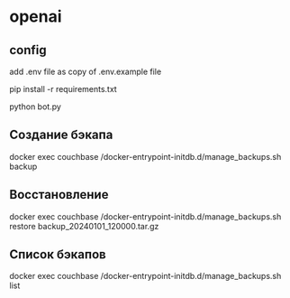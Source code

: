 # openai

## config
add .env file as copy of .env.example file

pip install -r requirements.txt

python bot.py

## Создание бэкапа
docker exec couchbase /docker-entrypoint-initdb.d/manage_backups.sh backup

## Восстановление
docker exec couchbase /docker-entrypoint-initdb.d/manage_backups.sh restore backup_20240101_120000.tar.gz

## Список бэкапов
docker exec couchbase /docker-entrypoint-initdb.d/manage_backups.sh list
